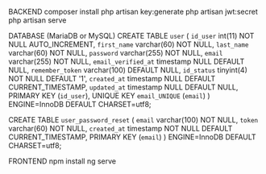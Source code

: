 BACKEND
composer install
php artisan key:generate
php artisan jwt:secret
php artisan serve

DATABASE (MariaDB or MySQL)
CREATE TABLE `user` (
  `id_user` int(11) NOT NULL AUTO_INCREMENT,
  `first_name` varchar(60) NOT NULL,
  `last_name` varchar(60) NOT NULL,
  `password` varchar(255) NOT NULL,
  `email` varchar(255) NOT NULL,
  `email_verified_at` timestamp NULL DEFAULT NULL,
  `remember_token` varchar(100) DEFAULT NULL,
  `id_status` tinyint(4) NOT NULL DEFAULT '1',
  `created_at` timestamp NULL DEFAULT CURRENT_TIMESTAMP,
  `updated_at` timestamp NULL DEFAULT NULL,
  PRIMARY KEY (`id_user`),
  UNIQUE KEY `email_UNIQUE` (`email`)
) ENGINE=InnoDB DEFAULT CHARSET=utf8;

CREATE TABLE `user_password_reset` (
  `email` varchar(100) NOT NULL,
  `token` varchar(60) NOT NULL,
  `created_at` timestamp NOT NULL DEFAULT CURRENT_TIMESTAMP,
  PRIMARY KEY (`email`)
) ENGINE=InnoDB DEFAULT CHARSET=utf8;

FRONTEND
npm install
ng serve
